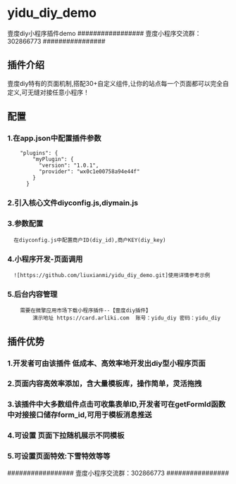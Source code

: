 # yidu_diy_demo
壹度diy小程序插件demo
#################
壹度小程序交流群：302866773
################
## 插件介绍
壹度diy特有的页面机制,搭配30+自定义组件,让你的站点每一个页面都可以完全自定义,可无缝对接任意小程序！

## 配置
### 1.在app.json中配置插件参数
        "plugins": {
            "myPlugin": {
              "version": "1.0.1",
              "provider": "wx0c1e00758a94e44f"
            }
          }

### 2.引入核心文件diyconfig.js,diymain.js

### 3.参数配置
      在diyconfig.js中配置商户ID(diy_id),商户KEY(diy_key)

### 4.小程序开发-页面调用
      ![https://github.com/liuxianmi/yidu_diy_demo.git]使用详情参考示例
### 5.后台内容管理
        需要在微擎应用市场下载小程序插件--【壹度diy插件】
            演示地址 https://card.arliki.com  账号：yidu_diy 密码：yidu_diy
## 插件优势
### 1.开发者可由该插件 低成本、高效率地开发出diy型小程序页面
### 2.页面内容高效率添加，含大量模板库，操作简单，灵活拖拽
### 3.该插件中大多数组件点击可收集表单ID,开发者可在getFormId函数中对接接口储存form_id,可用于模板消息推送
### 4.可设置 页面下拉随机展示不同模板
### 5.可设置页面特效:下雪特效等等
#################
壹度小程序交流群：302866773
################





